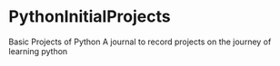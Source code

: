 # PythonInitialProjects
Basic Projects of Python
A journal to record projects on the journey of learning python
